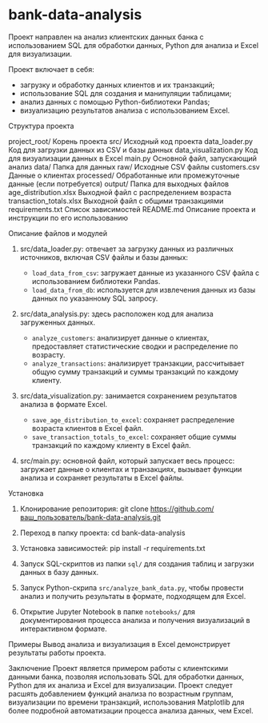# bank-data-analysis
Проект направлен на анализ клиентских данных банка с использованием SQL для обработки данных, Python для анализа и Excel для визуализации.

Проект включает в себя:

- загрузку и обработку данных клиентов и их транзакций;
- использование SQL для создания и манипуляции таблицами;
- анализ данных с помощью Python-библиотеки Pandas;
- визуализацию результатов анализа с использованием Excel.

Структура проекта

project_root/   Корень проекта
   src/   Исходный код проекта
      data_loader.py   Код для загрузки данных из CSV и базы данных
      data_visualization.py   Код для визуализации данных в Excel
      main.py   Основной файл, запускающий анализ
   data/   Папка для данных
      raw/   Исходные CSV файлы
         customers.csv   Данные о клиентах
         processed/   Обработанные или промежуточные данные (если потребуется)
   output/   Папка для выходных файлов
      age_distribution.xlsx   Выходной файл с распределением возраста
      transaction_totals.xlsx   Выходной файл с общими транзакциями
   requirements.txt   Список зависимостей
   README.md   Описание проекта и инструкции по его использованию

Описание файлов и модулей

1. src/data_loader.py:
   отвечает за загрузку данных из различных источников, включая CSV файлы и базы данных:
   - `load_data_from_csv`: загружает данные из указанного CSV файла с использованием библиотеки Pandas.
   - `load_data_from_db`: используется для извлечения данных из базы данных по указанному SQL запросу.

2. src/data_analysis.py:
   здесь расположен код для анализа загруженных данных.
   - `analyze_customers`: анализирует данные о клиентах, предоставляет статистические сводки и распределение по возрасту.
   - `analyze_transactions`: анализирует транзакции, рассчитывает общую сумму транзакций и суммы транзакций по каждому клиенту.

3. src/data_visualization.py:
   занимается сохранением результатов анализа в формате Excel.
   - `save_age_distribution_to_excel`: сохраняет распределение возраста клиентов в Excel файл.
   - `save_transaction_totals_to_excel`: сохраняет общие суммы транзакций по каждому клиенту в Excel файл.

4. src/main.py:
   основной файл, который запускает весь процесс: загружает данные о клиентах и транзакциях, вызывает функции анализа и сохраняет результаты в Excel файлы.

Установка

1. Клонирование репозитория:
git clone https://github.com/ваш_пользователь/bank-data-analysis.git

2. Переход в папку проекта:
cd bank-data-analysis

3. Установка зависимостей:
pip install -r requirements.txt

1. Запуск SQL-скриптов из папки `sql/` для создания таблиц и загрузки данных в базу данных.
2. Запуск Python-скрипа `src/analyze_bank_data.py`, чтобы провести анализ и получить результаты в формате, подходящем для Excel.
3. Открытие Jupyter Notebook в папке `notebooks/` для документирования процесса анализа и получения визуализаций в интерактивном формате.

Примеры
Вывод анализа и визуализация в Excel демонстрирует результаты работы проекта.

Заключение
Проект является примером работы с клиентскими данными банка, позволяя использовать SQL для обработки данных, Python для их анализа и Excel для визуализации.
Проект следует расшять добавлением функций анализа по возрастным группам, визуализации по времени транзакций, использования Matplotlib для более подробной автоматизации процесса анализа данных, чем Excel.
